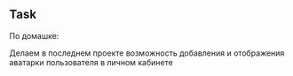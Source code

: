 ## Task
По домашке:

Делаем в последнем проекте возможность добавления и отображения аватарки пользователя в личном кабинете